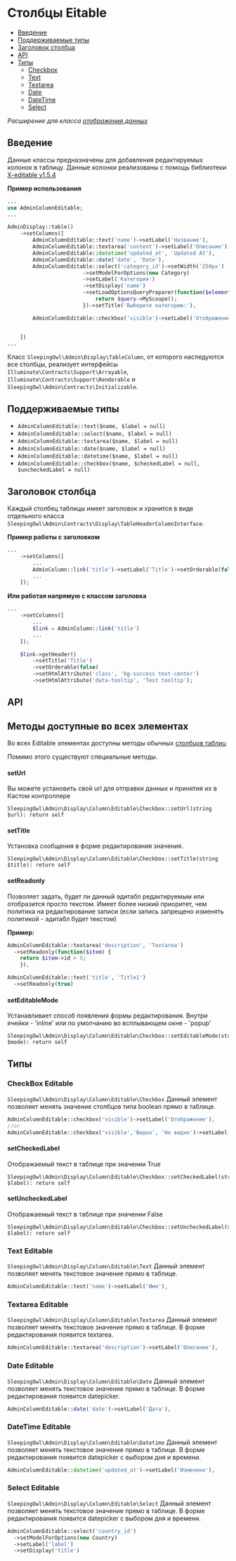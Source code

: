 # Столбцы Eitable

- [Введение](#Введение)
- [Поддерживаемые типы](#Поддерживаемые-типы)
- [Заголовок столбца](#Заголовок-столбца)
- [API](#api)
- [Типы](#Типы)
    - [Checkbox](#checkbox-editable)
    - [Text](#text-editable)
    - [Textarea](#textarea-editable)
    - [Date](#date-editable)
    - [DateTime](#datetime-editable)
    - [Select](#select-editable)


*Расширение для класса [отображения данных](displays)*


## Введение

Данные классы предназначены для добавления редактируемых колонок в таблицу. Данные колонки реализованы с помощь библиотеки [X-editable v1.5.4](http://vitalets.github.io/x-editable/)

**Пример использования**

```php
...
use AdminColumnEditable;
...

AdminDisplay::table()
    ->setColumns([
        AdminColumnEditable::text('name')->setLabel('Название'),       
        AdminColumnEditable::textarea('content')->setLabel('Описание'),
        AdminColumnEditable::datetime('updated_at', 'Updated At'),
        AdminColumnEditable::date('date', 'Date'),
        AdminColumnEditable::select('category_id')->setWidth('250px')
                        ->setModelForOptions(new Category)
                        ->setLabel('Категория')
                        ->setDisplay('name')
                        ->setLoadOptionsQueryPreparer(function($element, $query) {
                            return $query->MyScoupe();
                        })->setTitle('Выберите категорию:'),

        AdminColumnEditable::checkbox('visible')->setLabel('Отображение')->setWidth('30px'),


    ])
...
```

Класс `SleepingOwl\Admin\Display\TableColumn`, от которого наследуются
все столбцы, реализует интерфейсы `Illuminate\Contracts\Support\Arrayable`,
`Illuminate\Contracts\Support\Renderable` и `SleepingOwl\Admin\Contracts\Initializable`.


## Поддерживаемые типы

 - `AdminColumnEditable::text($name, $label = null)`
 - `AdminColumnEditable::select($name, $label = null)`
 - `AdminColumnEditable::textarea($name, $label = null)`
 - `AdminColumnEditable::date($name, $label = null)`
 - `AdminColumnEditable::datetime($name, $label = null)`
 - `AdminColumnEditable::checkbox($name, $checkedLabel = null, $uncheckedLabel = null)`



## Заголовок столбца

Каждый столбец таблицы имеет заголовок и хранится в виде отдельного класса
`SleepingOwl\Admin\Contracts\Display\TableHeaderColumnInterface`.

**Пример работы с заголовком**

```php
...
    ->setColumns([
        ...
        AdminColumn::link('title')->setLabel('Title')->setOrderable(false),
        ...
    ]);
```

**Или работая напрямую с классом заголовка**
```php
...
    ->setColumns([
        ...
        $link = AdminColumn::link('title')
        ...
    ]);

    $link->getHeader()
        ->setTitle('Title')
        ->setOrderable(false)
        ->setHtmlAttribute('class', 'bg-success text-center')
        ->setHtmlAttribute('data-tooltip', 'Test tooltip');
```



## API

<a name="all-methods"></a>
## Методы доступные во всех элементах
Во всех Editable элементах доступны методы обычных [столбцов таблиц](https://sleepingowladmin.ru/docs/columns#api)

Помимо этого существуют специальные методы.

<a name="set-label"></a>
#### setUrl
Вы можете установить свой url для отправки данных и принятия их в Кастом контроллере

    SleepingOwl\Admin\Display\Column\Editable\Checkbox::setUrl(string $url): return self

#### setTitle
Установка сообщения в форме редактирования значения.

    SleepingOwl\Admin\Display\Column\Editable\Checkbox::setTitle(string $title): return self

#### setReadonly
Позволяет задать, будет ли данный эдитабл редактируемым или отобразится просто текстом. Имеет более низкий приоритет, чем политика на редактирование записи (если запись запрещено изменять политикой - эдитабл будет текстом)

__Пример:__
```php
AdminColumnEditable::textarea('description', 'Textarea')
  ->setReadonly(function($item) {
    return $item->id > 5;
    }),

AdminColumnEditable::text('title', 'Title1')
  ->setReadonly(true)
```


#### setEditableMode
Устанавливает способ появления формы редактирования. Внутри ячейки - 'inline' или по умолчанию во всплывающем окне - 'popup'

    SleepingOwl\Admin\Display\Column\Editable\Checkbox::setEditableMode(string $mode): return self


## Типы

<a name="checkbox-editable"></a>    

### CheckBox Editable
`SleepingOwl\Admin\Display\Column\Editable\Checkbox`
Данный элемент позволяет менять значение столбцов типа boolean прямо в таблице.

```php
AdminColumnEditable::checkbox('visible')->setLabel('Отображение'),
//or
AdminColumnEditable::checkbox('visible','Видно', 'Не видно')->setLabel('Отображение'),
```



#### setCheckedLabel
Отображаемый текст в таблице при значении True

    SleepingOwl\Admin\Display\Column\Editable\Checkbox::setCheckedLabel(string $label): return self

#### setUncheckedLabel
Отображаемый текст в таблице при значении False

    SleepingOwl\Admin\Display\Column\Editable\Checkbox::setUncheckedLabel(string $label): return self


<a name="text-editable"></a>
### Text Editable
`SleepingOwl\Admin\Display\Column\Editable\Text`
Данный элемент позволяет менять текстовое значение прямо в таблице.

```php
AdminColumnEditable::text('name')->setLabel('Имя'),
```


<a name="textarea-editable"></a>
### Textarea Editable
`SleepingOwl\Admin\Display\Column\Editable\Textarea`
Данный элемент позволяет менять текстовое значение прямо в таблице. В форме редактирования появится textarea.

```php
AdminColumnEditable::textarea('description')->setLabel('Описание'),
```


<a name="date-editable"></a>
### Date Editable
`SleepingOwl\Admin\Display\Column\Editable\Date`
Данный элемент позволяет менять текстовое значение прямо в таблице. В форме редактирования появится datepicker.

```php
AdminColumnEditable::date('date')->setLabel('Дата'),
```


<a name="datetime-editable"></a>
### DateTime Editable
`SleepingOwl\Admin\Display\Column\Editable\Datetime`
Данный элемент позволяет менять текстовое значение прямо в таблице. В форме редактирования появится datepicker с выбором дня и времени.

```php
AdminColumnEditable::datetime('updated_at')->setLabel('Изменено'),
```


<a name="select-editable"></a>
### Select Editable
`SleepingOwl\Admin\Display\Column\Editable\Select`
Данный элемент позволяет менять текстовое значение прямо в таблице. В форме редактирования появится datepicker с выбором дня и времени.

```php
AdminColumnEditable::select('country_id')
  ->setModelForOptions(new Country)
  ->setLabel('label')
  ->setDisplay('title')
```
